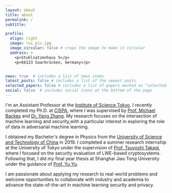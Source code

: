 ```yaml
---
layout: about
title: about
permalink: /
subtitle: 

profile:
  align: right
  image: rui_pic.jpg
  image_circular: false # crops the image to make it circular
  address: >
    <p>Stuhlsatzenhaus 5</p>
    <p>66123 Saarbrücken, Germany</p>


news: true  # includes a list of news items
latest_posts: false # includes a list of the newest posts
selected_papers: false # includes a list of papers marked as "selected={true}"
social: false  # includes social icons at the bottom of the page
---
```


I'm an Assistant Professor at the [Institute of Science Tokyo](https://www.isct.ac.jp/en).
I recently completed my Ph.D. at [CISPA](https://cispa.de/en), where I was supervised by [Prof. Michael Backes](https://michaelbackes.eu/)  and [Dr. Yang Zhang](https://yangzhangalmo.github.io/). My research focuses on the intersection of machine learning and security,with a particular interest in exploring the role of data in adversarial machine learning.

I obtained my Bachelor's degree in Physics from the [University of Science and Technology of China](https://ustc.edu.cn/) in 2019. I completed a summer research internship at the University of Tokyo under the supervision of [Prof. Tsuyoshi Takagi](http://crypto.mist.i.u-tokyo.ac.jp/en/members/takagi.html), where I focused on the security evaluation of LWE-based cryptosystems. Following that, I did my final year thesis at Shanghai Jiao Tong University under the guidance of [Prof. Yu Yu](http://yuyu.hk/). 

I am passionate about applying my research to real-world problems and welcome opportunities to collaborate with industry and academia to advance the state-of-the-art in machine learning security and privacy.
